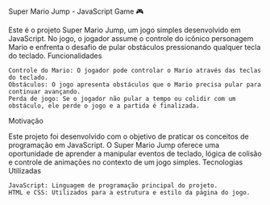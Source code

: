 Super Mario Jump - JavaScript Game 🎮

Este é o projeto Super Mario Jump, um jogo simples desenvolvido em JavaScript. No jogo, o jogador assume o controle do icônico personagem Mario e enfrenta o desafio de pular obstáculos pressionando qualquer tecla do teclado.
Funcionalidades

    Controle do Mario: O jogador pode controlar o Mario através das teclas do teclado.
    Obstáculos: O jogo apresenta obstáculos que o Mario precisa pular para continuar avançando.
    Perda de jogo: Se o jogador não pular a tempo ou colidir com um obstáculo, ele perde o jogo e a partida é finalizada.

Motivação

Este projeto foi desenvolvido com o objetivo de praticar os conceitos de programação em JavaScript. O Super Mario Jump oferece uma oportunidade de aprender a manipular eventos de teclado, lógica de colisão e controle de animações no contexto de um jogo simples.
Tecnologias Utilizadas

    JavaScript: Linguagem de programação principal do projeto.
    HTML e CSS: Utilizados para a estrutura e estilo da página do jogo.
